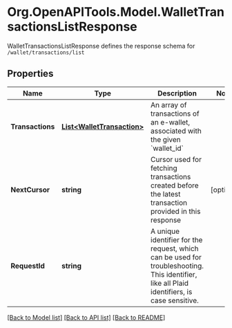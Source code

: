 # Org.OpenAPITools.Model.WalletTransactionsListResponse
WalletTransactionsListResponse defines the response schema for `/wallet/transactions/list`

## Properties

Name | Type | Description | Notes
------------ | ------------- | ------------- | -------------
**Transactions** | [**List&lt;WalletTransaction&gt;**](WalletTransaction.md) | An array of transactions of an e-wallet, associated with the given &#x60;wallet_id&#x60; | 
**NextCursor** | **string** | Cursor used for fetching transactions created before the latest transaction provided in this response | [optional] 
**RequestId** | **string** | A unique identifier for the request, which can be used for troubleshooting. This identifier, like all Plaid identifiers, is case sensitive. | 

[[Back to Model list]](../README.md#documentation-for-models) [[Back to API list]](../README.md#documentation-for-api-endpoints) [[Back to README]](../README.md)

